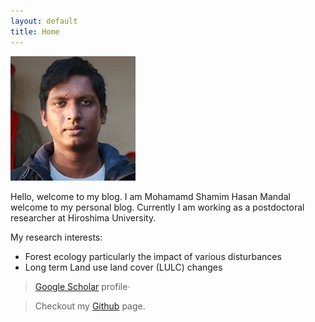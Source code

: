 ```yaml
---
layout: default
title: Home
---
```

![](/assets/images/mshmandal.png)

Hello, welcome to my blog. I am Mohamamd Shamim Hasan Mandal welcome to my personal blog. Currently I am working as a postdoctoral researcher at Hiroshima University.

My research interests:
   - Forest ecology particularly the impact of various disturbances
   - Long term Land use land cover (LULC) changes


> [Google Scholar](https://scholar.google.co.jp/citations?user=DzkOfcEAAAAJ&hl=en&oi=ao) profile· 

> Checkout my [Github](https://mshmandal.github.io/) page.


